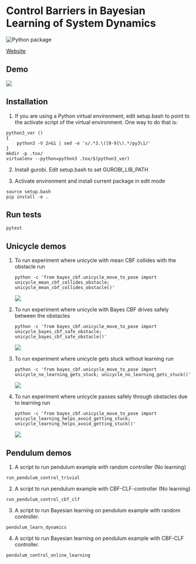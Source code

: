 # Control Barriers in Bayesian Learning of System Dynamics
![Python package](https://github.com/wecacuee/Bayesian_CBF/workflows/Python%20package/badge.svg)

[Website](https://vikasdhiman.info/Bayesian_CBF/)

## Demo

![](./saved-runs/unicycle_move_to_pose_fixed_mean_cbf_collides_1209-1257/animation.gif)

## Installation

1. If you are using a Python virtual environment, edit setup.bash to point to the
  activate script of the virtual environment. One way to do that is:

  ``` shellsession
  python3_ver () 
  { 
      python3 -V 2>&1 | sed -e 's/.*3.\([0-9]\).*/py3\1/'
  }
  mkdir -p .tox/
  virtualenv --python=python3 .tox/$(python3_ver)
  ```


2. Install gurobi. Edit setup.bash to set GUROBI_LIB_PATH

3. Activate environment and install current package in edit mode

  ``` shellsession
  source setup.bash
  pip install -e .
  ```

## Run tests

``` shellsession
pytest
```

## Unicycle demos

1. To run experiment where unicycle with mean CBF collides with the obstacle run

   ```shellsession
   python -c 'from bayes_cbf.unicycle_move_to_pose import unicycle_mean_cbf_collides_obstacle; unicycle_mean_cbf_collides_obstacle()'
   ```

   ![](./saved-runs/unicycle_move_to_pose_fixed_mean_cbf_collides_v1.2.3/animation.gif)
   
2. To run experiment where unicycle with Bayes CBF drives safely between the obstacles

   ```shellsession
   python -c 'from bayes_cbf.unicycle_move_to_pose import unicycle_bayes_cbf_safe_obstacle; unicycle_bayes_cbf_safe_obstacle()'
   ```

   ![](./saved-runs/unicycle_move_to_pose_fixed_mean_cbf_collides_1209-1257/animation.gif)
   
3. To run experiment where unicycle gets stuck without learning run

   ```shellsession
   python -c 'from bayes_cbf.unicycle_move_to_pose import unicycle_no_learning_gets_stuck; unicycle_no_learning_gets_stuck()'
   ```

   ![](./saved-runs/unicycle_move_to_pose_fixed_no_learning_gets_stuck_v1.2.3/animation.gif)
   
4. To run experiment where unicycle passes safely through obstacles due to learning run

   ```shellsession
   python -c 'from bayes_cbf.unicycle_move_to_pose import unicycle_learning_helps_avoid_getting_stuck; unicycle_learning_helps_avoid_getting_stuck()'
   ```

   ![](./saved-runs/unicycle_move_to_pose_fixed_learning_helps_avoid_getting_stuck_v1.2.3/animation.gif)

## Pendulum demos

1. A script to run pendulum example with random controller (No learning)
  ``` shellsession
  run_pendulum_control_trivial
  ```

2. A script to run pendulum example with CBF-CLF-controller (No learning)
  ``` shellsession
  run_pendulum_control_cbf_clf
  ```

3. A script to run Bayesian learning on pendulum example with random controller.
  ``` shellsession
  pendulum_learn_dynamics
  ```

4. A script to run Bayesian learning on pendulum example with CBF-CLF
   controller.
  ``` shellsession
  pendulum_control_online_learning
  ```
